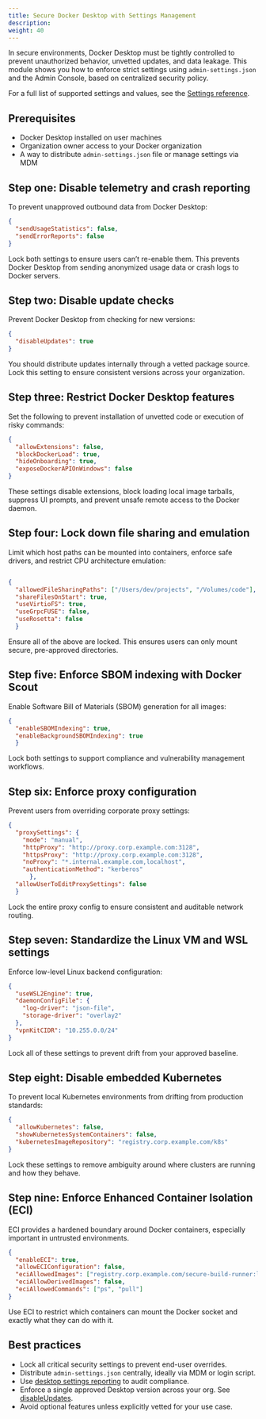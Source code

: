 ```yaml
---
title: Secure Docker Desktop with Settings Management
description:
weight: 40
---
```


In secure environments, Docker Desktop must be tightly controlled to prevent
unauthorized behavior, unvetted updates, and data leakage. This module shows
you how to enforce strict settings using `admin-settings.json` and the Admin
Console, based on centralized security policy.

For a full list of supported settings and values, see the
[Settings reference](https://docs.docker.com/security/for-admins/hardened-desktop/settings-management/settings-reference/).

## Prerequisites

- Docker Desktop installed on user machines
- Organization owner access to your Docker organization
- A way to distribute `admin-settings.json` file or manage settings via MDM

## Step one: Disable telemetry and crash reporting

To prevent unapproved outbound data from Docker Desktop:

```json
{
  "sendUsageStatistics": false,
  "sendErrorReports": false
}
```

Lock both settings to ensure users can’t re-enable them. This prevents Docker
Desktop from sending anonymized usage data or crash logs to Docker servers.

## Step two: Disable update checks

Prevent Docker Desktop from checking for new versions:

```json
{
  "disableUpdates": true
}
```

You should distribute updates internally through a vetted package source. Lock
this setting to ensure consistent versions across your organization.

## Step three: Restrict Docker Desktop features

Set the following to prevent installation of unvetted code or execution of
risky commands:

```json
{
  "allowExtensions": false,
  "blockDockerLoad": true,
  "hideOnboarding": true,
  "exposeDockerAPIOnWindows": false
}
```

These settings disable extensions, block loading local image tarballs,
suppress UI prompts, and prevent unsafe remote access to the Docker daemon.

## Step four: Lock down file sharing and emulation

Limit which host paths can be mounted into containers, enforce safe drivers,
and restrict CPU architecture emulation:

```json

{
  "allowedFileSharingPaths": ["/Users/dev/projects", "/Volumes/code"],
  "shareFilesOnStart": true,
  "useVirtioFS": true,
  "useGrpcFUSE": false,
  "useRosetta": false
  }
```

Ensure all of the above are locked. This ensures users can only mount secure,
pre-approved directories.

## Step five: Enforce SBOM indexing with Docker Scout

Enable Software Bill of Materials (SBOM) generation for all images:

```json
{
  "enableSBOMIndexing": true,
  "enableBackgroundSBOMIndexing": true
  }
```

Lock both settings to support compliance and vulnerability management workflows.

## Step six: Enforce proxy configuration

Prevent users from overriding corporate proxy settings:

```json
{
  "proxySettings": {
    "mode": "manual",
    "httpProxy": "http://proxy.corp.example.com:3128",
    "httpsProxy": "http://proxy.corp.example.com:3128",
    "noProxy": "*.internal.example.com,localhost",
    "authenticationMethod": "kerberos"
	  },
  "allowUserToEditProxySettings": false
  }
```

Lock the entire proxy config to ensure consistent and auditable network routing.

## Step seven: Standardize the Linux VM and WSL settings

Enforce low-level Linux backend configuration:

```json
{
  "useWSL2Engine": true,
  "daemonConfigFile": {
    "log-driver": "json-file",
    "storage-driver": "overlay2"
  },
  "vpnKitCIDR": "10.255.0.0/24"
}
```

Lock all of these settings to prevent drift from your approved baseline.

## Step eight: Disable embedded Kubernetes

To prevent local Kubernetes environments from drifting from production
standards:

```json
{
  "allowKubernetes": false,
  "showKubernetesSystemContainers": false,
  "kubernetesImageRepository": "registry.corp.example.com/k8s"
}
```

Lock these settings to remove ambiguity around where clusters are running and
how they behave.

## Step nine: Enforce Enhanced Container Isolation (ECI)

ECI provides a hardened boundary around Docker containers, especially important
in untrusted environments.

```json
{
  "enableECI": true,
  "allowECIConfiguration": false,
  "eciAllowedImages": ["registry.corp.example.com/secure-build-runner:latest"],
  "eciAllowDerivedImages": false,
  "eciAllowedCommands": ["ps", "pull"]
}
```

Use ECI to restrict which containers can mount the Docker socket and exactly
what they can do with it.

## Best practices

- Lock all critical security settings to prevent end-user overrides.
- Distribute `admin-settings.json` centrally, ideally via MDM or login script.
- Use [desktop settings reporting](https://docs.docker.com/security/for-admins/hardened-desktop/settings-management/compliance-reporting/) to audit compliance.
- Enforce a single approved Desktop version across your org. See [disableUpdates](https://docs.docker.com/security/for-admins/hardened-desktop/settings-management/settings-reference/#disableupdates).
- Avoid optional features unless explicitly vetted for your use case.
